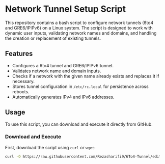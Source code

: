 # Network Tunnel Setup Script

This repository contains a bash script to configure network tunnels (6to4 and GRE6/IPIPv6) on a Linux system. The script is designed to work with dynamic user inputs, validating network names and domains, and handling the creation or replacement of existing tunnels.

## Features

- Configures a 6to4 tunnel and GRE6/IPIPv6 tunnel.
- Validates network name and domain inputs.
- Checks if a network with the given name already exists and replaces it if necessary.
- Stores tunnel configuration in `/etc/rc.local` for persistence across reboots.
- Automatically generates IPv4 and IPv6 addresses.

## Usage

To use this script, you can download and execute it directly from GitHub.

### Download and Execute

First, download the script using `curl` or `wget`:

```bash
curl -O https://raw.githubusercontent.com/Rezasharifi9/6To4-Tunnel/edit/main/6to4.sh
